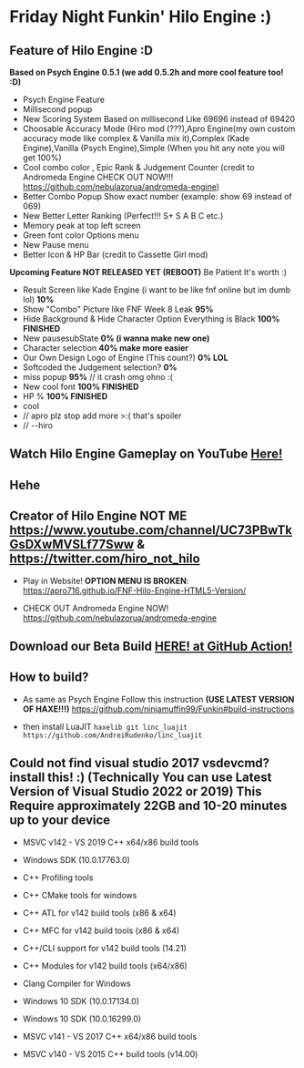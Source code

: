 # Friday Night Funkin' Hilo Engine :)
Feature of Hilo Engine :D
---------------------------------------------------------------------------------------------------------------------------------------------------
**Based on Psych Engine 0.5.1 (we add 0.5.2h and more cool feature too! :D)**
* Psych Engine Feature
* Millisecond popup
* New Scoring System Based on millisecond Like 69696 instead of 69420
* Choosable Accuracy Mode (Hiro mod (???),Apro Engine(my own custom accuracy mode like complex & Vanilla mix it),Complex (Kade Engine),Vanilla (Psych Engine),Simple (When you hit any note you will get 100%)
* Cool combo color , Epic Rank & Judgement Counter (credit to Andromeda Engine CHECK OUT NOW!!! https://github.com/nebulazorua/andromeda-engine)
* Better Combo Popup Show exact number (example: show 69 instead of 069)
* New Better Letter Ranking (Perfect!!! S+ S A B C etc.)
* Memory peak at top left screen
* Green font color Options menu
* New Pause menu
* Better Icon & HP Bar (credit to Cassette Girl mod)

**Upcoming Feature NOT RELEASED YET (REBOOT)** Be Patient It's worth :)
* Result Screen like Kade Engine (i want to be like fnf online but im dumb lol) **10%**
* Show "Combo" Picture like FNF Week 8 Leak **95%**
* Hide Background & Hide Character Option Everything is Black **100% FINISHED**
* New pausesubState **0% (i wanna make new one)**
* Character selection **40% make more easier**
* Our Own Design Logo of Engine (This count?) **0% LOL**
* Softcoded the Judgement selection? **0%**
* miss popup **95%** // it crash omg ohno :(
* New cool font **100% FINISHED**
* HP % **100% FINISHED**
* cool 
* // apro plz stop add more >:( that's spoiler
* //                                --hiro

Watch Hilo Engine Gameplay on YouTube [Here!](https://youtu.be/PcgidMjtGtg)
---------------------------------------------------------------------------------------------------------------------------------------------------
Hehe
---------------------------------------------------------------------------------------------------------------------------------------------------
Creator of Hilo Engine NOT ME https://www.youtube.com/channel/UC73PBwTkGsDXwMVSLf77Sww & https://twitter.com/hiro_not_hilo
---------------------------------------------------------------------------------------------------------------------------------------------------
* Play in Website! **OPTION MENU IS BROKEN**: https://apro716.github.io/FNF-Hilo-Engine-HTML5-Version/

* CHECK OUT Andromeda Engine NOW! https://github.com/nebulazorua/andromeda-engine

Download our Beta Build [HERE! at GitHub Action!](https://github.com/APRO716/FNF-vs-Hiro-mod-demo-Hilo-Engine/actions/workflows/main.yml)
---------------------------------------------------------------------------------------------------------------------------------------------------
How to build?
---------------------------------------------------------------------------------------------------------------------------------------------------
* As same as Psych Engine Follow this instruction **(USE LATEST VERSION OF HAXE!!!)** https://github.com/ninjamuffin99/Funkin#build-instructions

* then install LuaJIT 
 `haxelib git linc_luajit https://github.com/AndreiRudenko/linc_luajit`

Could not find visual studio 2017 vsdevcmd?
install this! :) (Technically You can use Latest Version of Visual Studio 2022 or 2019) **This Require approximately 22GB and 10-20 minutes up to your device**
---------------------------------------------------------------------------------------------------------------------------------------------------
* MSVC v142 - VS 2019 C++ x64/x86 build tools

* Windows SDK (10.0.17763.0)

* C++ Profiling tools

* C++ CMake tools for windows

* C++ ATL for v142 build tools (x86 & x64)

* C++ MFC for v142 build tools (x86 & x64)

* C++/CLI support for v142 build tools (14.21)

* C++ Modules for v142 build tools (x64/x86)

* Clang Compiler for Windows

* Windows 10 SDK (10.0.17134.0)

* Windows 10 SDK (10.0.16299.0)

* MSVC v141 - VS 2017 C++ x64/x86 build tools

* MSVC v140 - VS 2015 C++ build tools (v14.00)

